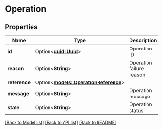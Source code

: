 # Operation

## Properties

Name | Type | Description | Notes
------------ | ------------- | ------------- | -------------
**id** | Option<[**uuid::Uuid**](uuid::Uuid.md)> | Operation ID | [optional][readonly]
**reason** | Option<**String**> | Operation failure reason | [optional][readonly]
**reference** | Option<[**models::OperationReference**](operation_reference.md)> |  | [optional]
**message** | Option<**String**> | Operation message | [optional][readonly]
**state** | Option<**String**> | Operation status | [optional][readonly]

[[Back to Model list]](../README.md#documentation-for-models) [[Back to API list]](../README.md#documentation-for-api-endpoints) [[Back to README]](../README.md)


